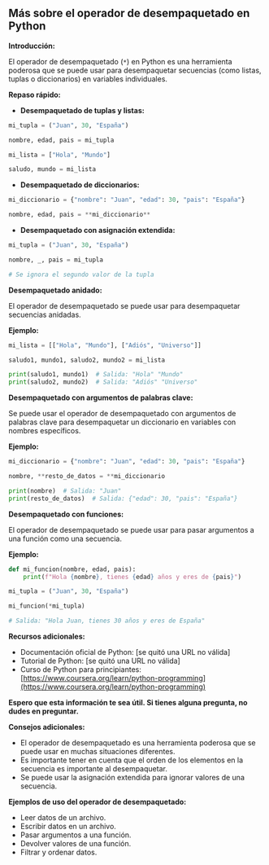 ## Más sobre el operador de desempaquetado en Python

**Introducción:**

El operador de desempaquetado (`*`) en Python es una herramienta poderosa que se puede usar para desempaquetar secuencias (como listas, tuplas o diccionarios) en variables individuales. 

**Repaso rápido:**

* **Desempaquetado de tuplas y listas:**

```python
mi_tupla = ("Juan", 30, "España")

nombre, edad, pais = mi_tupla

mi_lista = ["Hola", "Mundo"]

saludo, mundo = mi_lista
```

* **Desempaquetado de diccionarios:**

```python
mi_diccionario = {"nombre": "Juan", "edad": 30, "pais": "España"}

nombre, edad, pais = **mi_diccionario**
```

* **Desempaquetado con asignación extendida:**

```python
mi_tupla = ("Juan", 30, "España")

nombre, _, pais = mi_tupla

# Se ignora el segundo valor de la tupla
```

**Desempaquetado anidado:**

El operador de desempaquetado se puede usar para desempaquetar secuencias anidadas.

**Ejemplo:**

```python
mi_lista = [["Hola", "Mundo"], ["Adiós", "Universo"]]

saludo1, mundo1, saludo2, mundo2 = mi_lista

print(saludo1, mundo1)  # Salida: "Hola" "Mundo"
print(saludo2, mundo2)  # Salida: "Adiós" "Universo"
```

**Desempaquetado con argumentos de palabras clave:**

Se puede usar el operador de desempaquetado con argumentos de palabras clave para desempaquetar un diccionario en variables con nombres específicos.

**Ejemplo:**

```python
mi_diccionario = {"nombre": "Juan", "edad": 30, "pais": "España"}

nombre, **resto_de_datos = **mi_diccionario

print(nombre)  # Salida: "Juan"
print(resto_de_datos)  # Salida: {"edad": 30, "pais": "España"}
```

**Desempaquetado con funciones:**

El operador de desempaquetado se puede usar para pasar argumentos a una función como una secuencia.

**Ejemplo:**

```python
def mi_funcion(nombre, edad, pais):
    print(f"Hola {nombre}, tienes {edad} años y eres de {pais}")

mi_tupla = ("Juan", 30, "España")

mi_funcion(*mi_tupla)

# Salida: "Hola Juan, tienes 30 años y eres de España"
```

**Recursos adicionales:**

* Documentación oficial de Python: [se quitó una URL no válida]
* Tutorial de Python: [se quitó una URL no válida]
* Curso de Python para principiantes: [https://www.coursera.org/learn/python-programming](https://www.coursera.org/learn/python-programming)

**Espero que esta información te sea útil. Si tienes alguna pregunta, no dudes en preguntar.**

**Consejos adicionales:**

* El operador de desempaquetado es una herramienta poderosa que se puede usar en muchas situaciones diferentes.
* Es importante tener en cuenta que el orden de los elementos en la secuencia es importante al desempaquetar.
* Se puede usar la asignación extendida para ignorar valores de una secuencia.

**Ejemplos de uso del operador de desempaquetado:**

* Leer datos de un archivo.
* Escribir datos en un archivo.
* Pasar argumentos a una función.
* Devolver valores de una función.
* Filtrar y ordenar datos.
